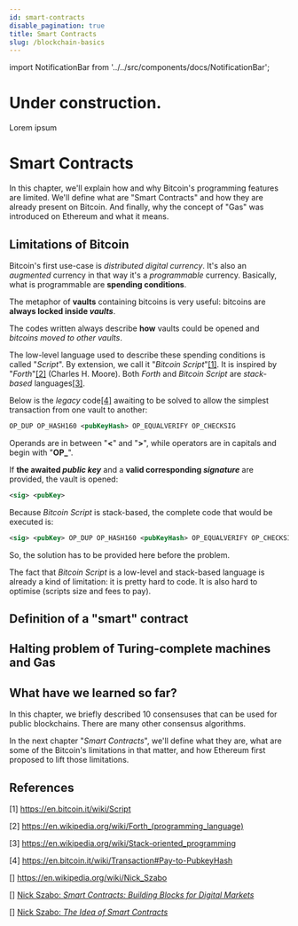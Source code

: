 ```yaml
---
id: smart-contracts
disable_pagination: true
title: Smart Contracts
slug: /blockchain-basics
---
```


import NotificationBar from '../../src/components/docs/NotificationBar';

<h1 className="p">Under construction.</h1>

<NotificationBar>
  <p>
    Lorem ipsum
  </p>
</NotificationBar>

# Smart Contracts
In this chapter, we'll explain how and why Bitcoin's programming features are limited. We'll define what are "Smart Contracts" and how they are already present on Bitcoin. And finally, why the concept of "Gas" was introduced on Ethereum and what it means.

## Limitations of Bitcoin
Bitcoin's first use-case is *distributed digital currency*. It's also an *augmented* currency in that way it's a *programmable* currency. Basically, what is programmable are **spending conditions**.

The metaphor of **vaults** containing bitcoins is very useful: bitcoins are **always locked inside _vaults_**.

The codes written always describe **how** vaults could be opened and *bitcoins moved to other vaults*.

The low-level language used to describe these spending conditions is called "*Script*". By extension, we call it "*Bitcoin Script*"[[1]](/blockchain-basics/smart-contracts#references). It is inspired by "*Forth*"[[2]](/blockchain-basics/smart-contracts#references) (Charles H. Moore). Both *Forth* and *Bitcoin Script* are *stack-based* languages[[3]](/blockchain-basics/smart-contracts#references).

Below is the *legacy* code[[4]](/blockchain-basics/smart-contracts#references) awaiting to be solved to allow the simplest transaction from one vault to another:

```xml
OP_DUP OP_HASH160 <pubKeyHash> OP_EQUALVERIFY OP_CHECKSIG
```
Operands are in between "**<**" and "**>**", while operators are in capitals and begin with "**OP_**".

If **the awaited _public key_** and a **valid corresponding _signature_** are provided, the vault is opened:

```xml
<sig> <pubKey> 
```

Because *Bitcoin Script* is stack-based, the complete code that would be executed is:

```xml
<sig> <pubKey> OP_DUP OP_HASH160 <pubKeyHash> OP_EQUALVERIFY OP_CHECKSIG
```
So, the solution has to be provided here before the problem.

The fact that *Bitcoin Script* is a low-level and stack-based language is already a kind of limitation: it is pretty hard to code. It is also hard to optimise (scripts size and fees to pay).

## Definition of a "smart" contract


## Halting problem of Turing-complete machines and Gas


## What have we learned so far?
In this chapter, we briefly described 10 consensuses that can be used for public blockchains. There are many other consensus algorithms.

In the next chapter "_Smart Contracts_", we'll define what they are, what are some of the Bitcoin's limitations in that matter, and how Ethereum first proposed to lift those limitations.

## References
[1] https://en.bitcoin.it/wiki/Script

[2] https://en.wikipedia.org/wiki/Forth_(programming_language)

[3] https://en.wikipedia.org/wiki/Stack-oriented_programming

[4] https://en.bitcoin.it/wiki/Transaction#Pay-to-PubkeyHash

[] https://en.wikipedia.org/wiki/Nick_Szabo

[] [Nick Szabo: *Smart Contracts: Building Blocks for Digital Markets*](https://www.fon.hum.uva.nl/rob/Courses/InformationInSpeech/CDROM/Literature/LOTwinterschool2006/szabo.best.vwh.net/smart_contracts_2.html)

[] [Nick Szabo: *The Idea of Smart Contracts*](https://www.fon.hum.uva.nl/rob/Courses/InformationInSpeech/CDROM/Literature/LOTwinterschool2006/szabo.best.vwh.net/smart_contracts_idea.html)